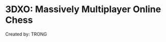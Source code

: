 3DXO: Massively Multiplayer Online Chess
========================================
Created by: TRONG

